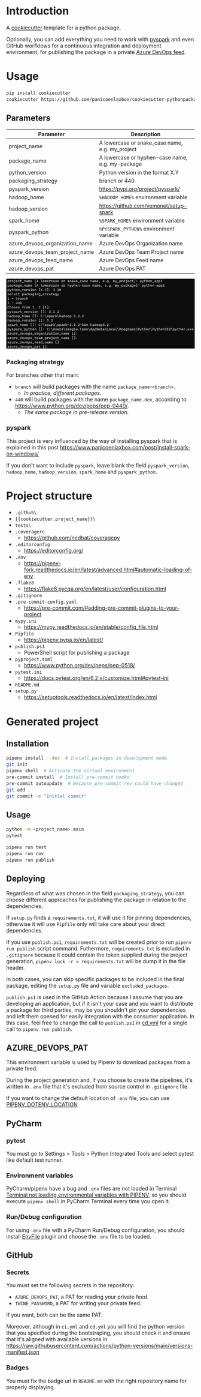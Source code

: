 # Introduction

A [cookiecutter](https://github.com/cookiecutter/cookiecutter) template for a python package.

Optionally, you can add everything you need to work with [pyspark](https://spark.apache.org/docs/latest/api/python/) and even GitHub worfklows for a continuous integration and deployment environment, for publishing the package in a private [Azure DevOps feed](https://docs.microsoft.com/en-us/azure/devops/artifacts/concepts/feeds?view=azure-devops).

# Usage

```bash
pip install cookiecutter
cookiecutter https://github.com/panicoenlaxbox/cookiecutter-pythonpackage
```

## Parameters

| Parameter | Description |
| -------------- | ------------------------------------------------------------ |
| project_name | A lowercase or snake_case name, e.g. my_project |
| package_name | A lowercase or hyphen-case name, e.g. my-package |
| python_version | Python version in the format X.Y |
| packaging_strategy | branch or 440 |
| pyspark_version | https://pypi.org/project/pyspark/ |
| hadoop_home | `%HADOOP_HOME%` environment variable |
| hadoop_version | https://github.com/vemonet/setup-spark |
| spark_home | `%SPARK_HOME%` environment variable |
| pyspark_python | `%PYSPARK_PYTHON%` environment variable |   
| azure_devops_organization_name | Azure DevOps Organization name |
| azure_devops_team_project_name | Azure DevOps Team Project name |
| azure_devops_feed_name | Azure DevOps Feed name |
| azure_devops_pat | Azure DevOps PAT |

![](hooks/cookie_cutter.png)

### Packaging strategy

For branches other that main:

- `branch` will build packages with the name `package_name`-`<branch>`.
    - *In practice, different packages.*
- `440` will build packages with the name `package_name.dev`, according to https://www.python.org/dev/peps/pep-0440/. 
    - *The same package in pre-release version.*

### pyspark

This project is very influenced by the way of installing pyspark that is explained in this post https://www.panicoenlaxbox.com/post/install-spark-on-windows/

If you don't want to include `pyspark`, leave blank the field `pyspark_version`, `hadoop_home`, `hadoop_version`, `spark_home` and `pyspark_python`.

# Project structure

- `.github\`
- `{{cookiecutter.project_name}}\`
- `tests\`
- `.coveragerc`
    - https://github.com/nedbat/coveragepy
- `.editorconfig`
    - https://editorconfig.org/
- `.env`
    - https://pipenv-fork.readthedocs.io/en/latest/advanced.html#automatic-loading-of-env
- `.flake8`
    - https://flake8.pycqa.org/en/latest/user/configuration.html
- `.gitignore`
- `.pre-commit-config.yaml`
    - https://pre-commit.com/#adding-pre-commit-plugins-to-your-project
- `mypy.ini`
    - https://mypy.readthedocs.io/en/stable/config_file.html
- `Pipfile`
    - https://pipenv.pypa.io/en/latest/
- `publish.ps1`
    - PowerShell script for publishing a package
- `pyproject.toml`
    - https://www.python.org/dev/peps/pep-0518/
- `pytest.ini`
    - https://docs.pytest.org/en/6.2.x/customize.html#pytest-ini
- `README.md`
- `setup.py`
    - https://setuptools.readthedocs.io/en/latest/index.html

# Generated project

## Installation

```bash
pipenv install --dev  # Install packages in development mode
git init
pipenv shell  # Activate the virtual environment
pre-commit install  # Install pre-commit hooks
pre-commit autoupdate  # Because pre-commit rev could have changed
git add .
git commit -m "Initial commit"
```

## Usage

```bash
python -m <project_name>.main
pytest
```

```bash
pipenv run test
pipenv run cov
pipenv run publish
```

## Deploying

Regardless of what was chosen in the field `packaging_strategy`, you can choose different approaches for publishing the package in relation to the dependencies.

If `setup.py` finds a `requirements.txt`, it will use it for pinning dependencies, otherwise it will use `Pipfile` only will take care about your direct dependencies.

If you use `publish.ps1`, `requirements.txt` will be created prior to run `pipenv run publish` script command. Futhermore, `requirements.txt` is excluded in `.gitignore` because it could contain the token supplied during the project generation, `pipenv lock -r > requirements.txt` will be dump it in the file header.

In both cases, you can skip specific packages to be included in the final package, editing the `setup.py` file and variable `excluded_packages`.

`publish.ps1` is used in the GitHub Action because I assume that you are developing an application, but if it isn't your case and you want to distribute a package for third parties, may be you shouldn't pin your dependencies and left them opened for easily integration with the consumer application. In this case, feel free to change the call to `publish.ps1` in [cd.yml]({{cookiecutter.project_name}}/.github/workflows/cd.yml) for a single call to `pipenv run publish`.

## AZURE_DEVOPS_PAT

This environment variable is used by Pipenv to download packages from a private feed.

During the project generation and, if you choose to create the pipelines, it's written in `.env` file that it's excluded from source control in `.gitignore` file.

If you want to change the default location of `.env` file, you can use [PIPENV_DOTENV_LOCATION](https://pipenv.pypa.io/en/latest/advanced/#pipenv.environments.PIPENV_DOTENV_LOCATION)

## PyCharm

### pytest

You must go to Settings > Tools > Python Integrated Tools and select pytest like default test runner.

### Environment variables

PyCharm/pipenv have a bug and `.env` files are not loaded in Terminal [Terminal not loading environmental variables with PIPENV](https://intellij-support.jetbrains.com/hc/en-us/community/posts/360001761299-Terminal-not-loading-environmental-variables-with-PIPENV), so you should execute `pipenv shell` in PyCharm Terminal every time you open it.

### Run/Debug configuration

For using `.env` file with a PyCharm Run/Debug configuration, you should install [EnvFile](https://plugins.jetbrains.com/plugin/7861-envfile) plugin and choose the `.env` file to be loaded.

## GitHub

### Secrets

You must set the following secrets in the repository:

- `AZURE_DEVOPS_PAT`, a PAT for reading your private feed.
- `TWINE_PASSWORD`, a PAT for writing your private feed.

If you want, both can be the same PAT.

Moreover, although in `ci.yml` and `cd.yml` you will find the python version that you specified during the bootstraping, you should check it and ensure that it's aligned with available versions in https://raw.githubusercontent.com/actions/python-versions/main/versions-manifest.json

### Badges

You must fix the badge url in `README.md` with the right repository name for properly displaying.